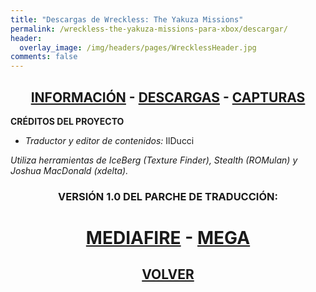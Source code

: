```yaml
---
title: "Descargas de Wreckless: The Yakuza Missions"
permalink: /wreckless-the-yakuza-missions-para-xbox/descargar/
header:
  overlay_image: /img/headers/pages/WrecklessHeader.jpg
comments: false
---
```


<h2 style="text-align: center;"><strong><a href="/wreckless-the-yakuza-missions-para-xbox/informacion/">INFORMACIÓN</a> - <a href="/wreckless-the-yakuza-missions-para-xbox/descargar/">DESCARGAS</a> - <a href="/wreckless-the-yakuza-missions-para-xbox/capturas/">CAPTURAS</a></strong></h2>

**CRÉDITOS DEL PROYECTO**
 - *Traductor y editor de contenidos:* IlDucci  
 
*Utiliza herramientas de IceBerg (Texture Finder), Stealth (ROMulan) y Joshua MacDonald (xdelta).*

<h3 style="text-align: center;">VERSIÓN 1.0 DEL PARCHE DE TRADUCCIÓN:</h3>

<h1 style="text-align: center;"><strong><a href="http://www.mediafire.com/download/ym6yrzy5t26gd16/WrecklessXBOXEspanol10.7z" target="_blank">MEDIAFIRE</a> - <a href="https://mega.nz/#!wR8wHIRR!l-86I3hnTuFuvCHKDvmjpd7XIU2NP2IpG3sF4omFEVg" target="_blank">MEGA</a></strong></h1>


<h2 style="text-align: center;"><a href="/wreckless-the-yakuza-missions-para-xbox/"><strong>VOLVER</strong></a></h2>


